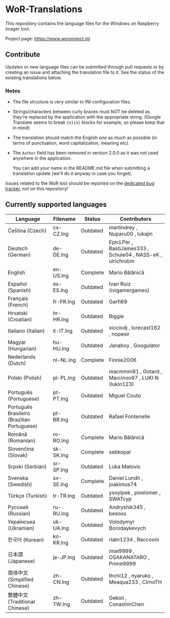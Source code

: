 # WoR-Translations
This repository contains the language files for the Windows on Raspberry imager tool.

Project page: https://www.worproject.ml

## Contribute
Updates or new language files can be submitted through pull requests or by creating an issue and attaching the translation file to it. See the status of the existing translations below.

### Notes
* The file structure is very similar to INI configuration files.

* Strings/characters between curly braces must NOT be deleted as they're replaced by the application with the appropriate string. (Google Translate seems to break `{n}{n}` blocks for example, so please keep that in mind)

* The translation should match the English one as much as possible (in terms of punctuation, word capitalization, meaning etc).

* The `Author` field has been removed in version 2.0.0 as it was not used anywhere in the application. 

  You can add your name in the README.md file when submitting a translation update (we'll do it anyway in case you forget).

Issues related to the WoR tool should be reported on the [dedicated bug tracker](https://www.worproject.ml/bugtracker), not on this repository!

## Currently supported languages

| Language                                    | Filename  | Status   | Contributors 
| ------------------------------------------- | --------- | -------- | --------------
| Čeština (Czech)                             | cs-CZ.lng | Outdated | martindrey , Nuparu00 , lukajin
| Deutsch (German)                            | de-DE.lng | Outdated | EpicLPer , BastiJames333 , Schule04 , NASS-eK , ulrichrobin
| English                                     | en-US.lng | Complete | Mario Bălănică
| Español (Spanish)                           | es-ES.lng | Outdated | Ivan Ruiz (ivigamergames) 
| Français (French)                           | fr-FR.lng | Outdated | Garfi69
| Hrvatski (Croatian)                         | hr-HR.lng | Outdated | Biggie 
| Italiano (Italian)                          | it-IT.lng | Outdated | xicciodj , lorecast162 , nopesir
| Magyar (Hungarian)                          | hu-HU.lng | Outdated | Janaboy , Googulator 
| Nederlands (Dutch)                          | nl-NL.lng | Complete | Finnie2006
| Polski (Polish)                             | pl-PL.lng | Outdated | macmmm81 , Gotard , Marcinoo97 , LUKI N (lukin123)
| Português (Portuguese)                      | pt-PT.lng | Outdated | Miguel Couto
| Português Brasileiro (Brazilian Portuguese) | pt-BR.lng | Outdated | Rafael Fontenelle
| Română (Romanian)                           | ro-RO.lng | Complete | Mario Bălănică
| Slovenčina (Slovak)                         | sk-SK.lng | Complete | sebkopal
| Srpski (Serbian)                            | sr-SP.lng | Outdated | Luka Matovic
| Svenska (Swedish)                           | sv-SE.lng | Complete | Daniel Lundh , joakimus74
| Türkçe (Turkish)                            | tr-TR.lng | Outdated | ysoyipek , pixelomer , SWATcyp
| Русский (Russian)                           | ru-RU.lng | Outdated | Andryshik345 , beeoss
| Українська (Ukrainian)                      | uk-UA.lng | Outdated | Volodymyr Borodaykevych
| 한국어 (Korean)                             | ko-KR.lng | Outdated | rlatn1234 , Raccooni
| 日本語 (Japanese)                           | ja-JP.lng | Outdated | imai9999 , OSAKANATARO , Prime9999
| 简体中文 (Simplified Chinese)               | zh-CN.lng | Outdated | thchi12 , nyaruko , Meaqua233 , CirnoTH
| 繁體中文 (Traditional Chinese)              | zh-TW.lng | Outdated | Gekoii , ConashinChen
